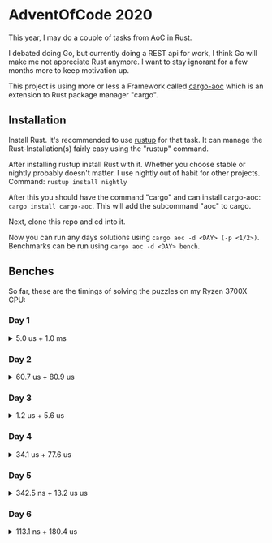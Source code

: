 # AdventOfCode 2020

This year, I may do a couple of tasks from [AoC](https://adventofcode.com/2020/) in Rust.

I debated doing Go, but currently doing a REST api for work, I think Go will make me not appreciate Rust anymore. I want to stay ignorant for a few months more to keep motivation up.

This project is using more or less a Framework called [cargo-aoc](https://lib.rs/crates/cargo-aoc) which is an extension to Rust package manager "cargo".

## Installation

Install Rust. It's recommended to use [rustup](https://rustup.rs/) for that task. It can manage the Rust-Installation(s) fairly easy using the "rustup" command.

After installing rustup install Rust with it. Whether you choose stable or nightly probably doesn't matter. I use nightly out of habit for other projects. Command: `rustup install nightly`

After this you should have the command "cargo" and can install cargo-aoc: `cargo install cargo-aoc`. This will add the subcommand "aoc" to cargo.

Next, clone this repo and cd into it.

Now you can run any days solutions using `cargo aoc -d <DAY> (-p <1/2>)`. Benchmarks can be run using `cargo aoc -d <DAY> bench`.

## Benches

So far, these are the timings of solving the puzzles on my Ryzen 3700X CPU:

### Day 1

<details>
<summary>5.0 us + 1.0 ms</summary>

| Part | Min       | Avg       | Max       |
| ---- | --------- | --------- | --------- |
| 1    | 4.9735 us | 5.0120 us | 5.0561 us |
| 2    | 987.66 us | 1.0014 ms | 1.0195 ms |

</details>

### Day 2

<details>
<summary>60.7 us + 80.9 us</summary>

| Part | Min       | Avg       | Max       |
| ---- | --------- | --------- | --------- |
| 1    | 60.475 us | 60.732 us | 60.992 us |
| 2    | 80.131 us | 80.889 us | 81.735 us |

</details>

### Day 3

<details>
<summary>1.2 us + 5.6 us</summary>

| Part | Min       | Avg       | Max       |
| ---- | --------- | --------- | --------- |
| 1    | 1.2403 us | 1.2423 us | 1.2450 us |
| 2    | 5.6236 us | 5.6277 us | 5.6325 us |

</details>

### Day 4

<details>
<summary>34.1 us + 77.6 us</summary>

| Part | Min       | Avg       | Max       |
| ---- | --------- | --------- | --------- |
| 1    | 33.950 us | 34.142 us | 34.391 us |
| 2    | 77.007 us | 77.584 us | 78.244 us |

</details>

### Day 5

<details>
<summary>342.5 ns + 13.2 us us</summary>

| Part | Min       | Avg       | Max       |
| ---- | --------- | --------- | --------- |
| 1    | 340.58 ns | 342.48 ns | 345.07 ns |
| 2    | 13.152 us | 13.177 us | 13.208 us |

</details>

### Day 6

<details>
<summary>113.1 ns + 180.4 us </summary>

| Part | Min       | Avg       | Max       |
| ---- | --------- | --------- | --------- |
| 1    | 112.82 ns | 113.08 ns | 113.39 ns |
| 2    | 179.83 us | 180.44 us | 181.10 us |

</details>
